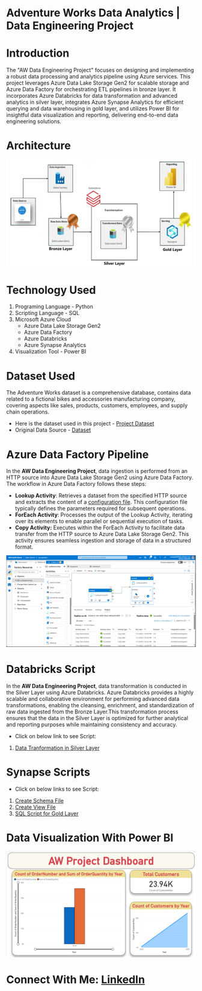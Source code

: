 # Adventure Works Data Analytics | Data Engineering Project

# Introduction
The "AW Data Engineering Project" focuses on designing and implementing a robust data processing and analytics pipeline using Azure services. This project leverages Azure Data Lake Storage Gen2 for scalable storage and Azure Data Factory for orchestrating ETL pipelines in bronze layer. It incorporates Azure Databricks for data transformation and advanced analytics in silver layer, integrates Azure Synapse Analytics for efficient querying and data warehousing in gold layer, and utilizes Power BI for insightful data visualization and reporting, delivering end-to-end data engineering solutions.

# Architecture
![Project Architecture](AW_Project_Diagram.jpg)

# Technology Used
1. Programing Language - Python
2. Scripting Language - SQL
3. Microsoft Azure Cloud
   - Azure Data Lake Storage Gen2
   - Azure Data Factory
   - Azure Databricks
   - Azure Synapse Analytics
5. Visualization Tool - Power BI

# Dataset Used
The Adventure Works dataset is a comprehensive database, contains data related to a fictional bikes and accessories manufacturing company, covering aspects like sales, products, customers, employees, and supply chain operations.

- Here is the dataset used in this project - [Project Dataset](https://github.com/Suranjan-Dey/AW-Data-Engineering-Project/tree/main/Dataset)
- Original Data Source - [Dataset](https://www.kaggle.com/datasets/ukveteran/adventure-works)

# Azure Data Factory Pipeline
In the **AW Data Engineering Project**, data ingestion is performed from an HTTP source into Azure Data Lake Storage Gen2 using Azure Data Factory. The workflow in Azure Data Factory follows these steps:
- **Lookup Activity**: Retrieves a dataset from the specified HTTP source and extracts the content of a [configuration file](AW-Data-Engineering-Project/gitfile.json). This configuration file typically defines the parameters required for subsequent operations.
- **ForEach Activity**: Processes the output of the Lookup Activity, iterating over its elements to enable parallel or sequential execution of tasks.
- **Copy Activity:** Executes within the ForEach Activity to facilitate data transfer from the HTTP source to Azure Data Lake Storage Gen2. This activity ensures seamless ingestion and storage of data in a structured format.

![ADF Pipeline](ADF-Pipeline.jpg)

# Databricks Script
In the **AW Data Engineering Project**, data transformation is conducted in the Silver Layer using Azure Databricks. Azure Databricks provides a highly scalable and collaborative environment for performing advanced data transformations, enabling the cleansing, enrichment, and standardization of raw data ingested from the Bronze Layer.This transformation process ensures that the data in the Silver Layer is optimized for further analytical and reporting purposes while maintaining consistency and accuracy.
- Click on below link to see Script:
1. [Data Tranformation in Silver Layer](AW-Data-Engineering-Project/AW_Databricks_Notebook.ipynb)

# Synapse Scripts
- Click on below links to see Script:
1. [Create Schema File](SQL-Scripts/Create_Schema.sql)
2. [Create View File](SQL-Scripts/AW_Create_View.sql)
3. [SQL Script for Gold Layer](SQL-Scripts/SQL_Script.sql)

# Data Visualization With Power BI
![Visualization](AW_PowerBI.jpg)

# Connect With Me: [LinkedIn](https://www.linkedin.com/in/suranjandey/)
